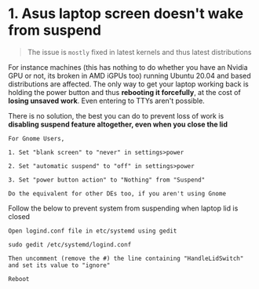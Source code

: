 # 1. Asus laptop screen doesn't wake from suspend

> The issue is `mostly` fixed in latest kernels and thus latest distributions

For instance machines (this has nothing to do whether you have an Nvidia GPU or not, its broken in AMD iGPUs too) running Ubuntu 20.04 and based distributions are affected. The only way to get your laptop working back is holding the power button and thus **rebooting it forcefully**, at the cost of **losing unsaved work**. Even entering to TTYs aren't possible.

There is no solution, the best you can do to prevent loss of work is **disabling suspend feature altogether, even when you close the lid**

```
For Gnome Users, 

1. Set "blank screen" to "never" in settings>power

2. Set "automatic suspend" to "off" in settings>power

3. Set "power button action" to "Nothing" from "Suspend"

Do the equivalent for other DEs too, if you aren't using Gnome
```

Follow the below to prevent system from suspending when laptop lid is closed

```
Open logind.conf file in etc/systemd using gedit

sudo gedit /etc/systemd/logind.conf

Then uncomment (remove the #) the line containing "HandleLidSwitch" and set its value to "ignore"

Reboot
```
